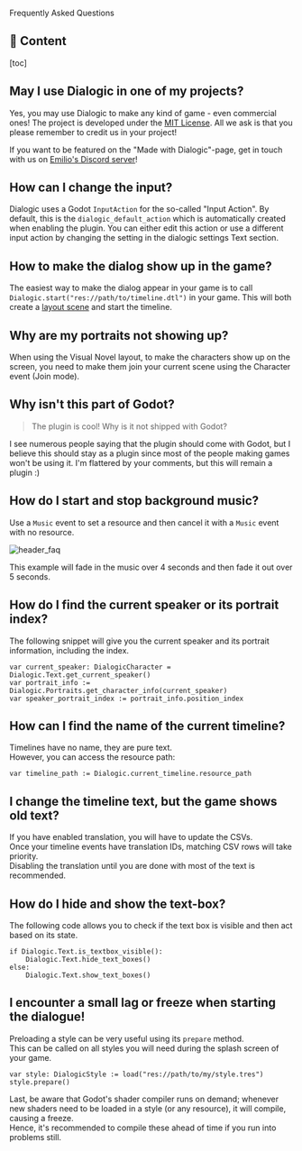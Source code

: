 <div class="header-banner blurple">
     <div class="header-label blurple">Frequently Asked Questions</div>
</div>

## 📜 Content
[toc]

## May I use Dialogic in one of my projects?

Yes, you may use Dialogic to make any kind of game - even commercial ones!
The project is developed under the [MIT License](https://github.com/dialogic-godot/dialogic/blob/master/LICENSE). All we ask is that you please remember to credit us in your project!

If you want to be featured on the "Made with Dialogic"-page, get in touch with us on [Emilio's Discord server](https://discord.gg/2hHQzkf2pX)!

## How can I change the input?

Dialogic uses a Godot `InputAction` for the so-called "Input Action". By default, this is the `dialogic_default_action` which is automatically created when enabling the plugin. You can either edit this action or use a different input action by changing the setting in the dialogic settings Text section.

## How to make the dialog show up in the game?

The easiest way to make the dialog appear in your game is to call `Dialogic.start("res://path/to/timeline.dtl")` in your game. This will both create a [layout scene](styles-and-layouts.md) and start the timeline.

## Why are my portraits not showing up?

When using the Visual Novel layout, to make the characters show up on the screen, you need to make them join your current scene using the Character event (Join mode).

## Why isn't this part of Godot?

> The plugin is cool! Why is it not shipped with Godot?

I see numerous people saying that the plugin should come with Godot, but I believe this should stay as a plugin since most of the people making games won't be using it. I'm flattered by your comments, but this will remain a plugin :)

## How do I start and stop background music?

Use a `Music` event to set a resource and then cancel it with a `Music` event with no resource.

![header_faq](/media/faq/background_music_toggling.png)

This example will fade in the music over 4 seconds and then fade it out over 5 seconds.

## How do I find the current speaker or its portrait index?

The following snippet will give you the current speaker and its portrait information, including the index.

```gdscript
var current_speaker: DialogicCharacter = Dialogic.Text.get_current_speaker()
var portrait_info := Dialogic.Portraits.get_character_info(current_speaker)
var speaker_portrait_index := portrait_info.position_index
```

## How can I find the name of the current timeline?

Timelines have no name, they are pure text.\
However, you can access the resource path:
```gdscript
var timeline_path := Dialogic.current_timeline.resource_path
```

## I change the timeline text, but the game shows old text?

If you have enabled translation, you will have to update the CSVs.\
Once your timeline events have translation IDs, matching CSV rows will take priority.\
Disabling the translation until you are done with most of the text is recommended.

## How do I hide and show the text-box?

The following code allows you to check if the text box is visible and then act based on its state.
```gdscript
if Dialogic.Text.is_textbox_visible():
	Dialogic.Text.hide_text_boxes()
else:
	Dialogic.Text.show_text_boxes()
```


## I encounter a small lag or freeze when starting the dialogue!

Preloading a style can be very useful using its `prepare` method.\
This can be called on all styles you will need during the splash screen of your game.

```gdscript
var style: DialogicStyle := load("res://path/to/my/style.tres")
style.prepare()
```

Last, be aware that Godot's shader compiler runs on demand; whenever new shaders need to be loaded in a style (or any resource), it will compile, causing a freeze.\
Hence, it's recommended to compile these ahead of time if you run into problems still.
